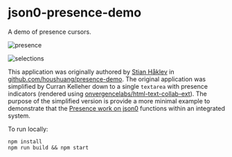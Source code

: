 # json0-presence-demo

A demo of presence cursors.

![presence](https://user-images.githubusercontent.com/68416/56134824-ffac3400-5fac-11e9-89a1-c60064c3eb67.gif)

![selections](https://user-images.githubusercontent.com/68416/56134832-033fbb00-5fad-11e9-9274-a19b2287c5b1.gif)

This application was originally authored by [Stian Håklev](https://github.com/houshuang) in [github.com/houshuang/presence-demo](https://github.com/houshuang/presence-demo). The original application was simplified by Curran Kelleher down to a single `textarea` with presence indicators (rendered using [onvergencelabs/html-text-collab-ext](https://github.com/convergencelabs/html-text-collab-ext)). The purpose of the simplified version is provide a more minimal example to demonstrate that the [Presence work on json0](https://github.com/ottypes/json0/pull/31) functions within an integrated system.

To run locally:

```
npm install
npm run build && npm start
```
